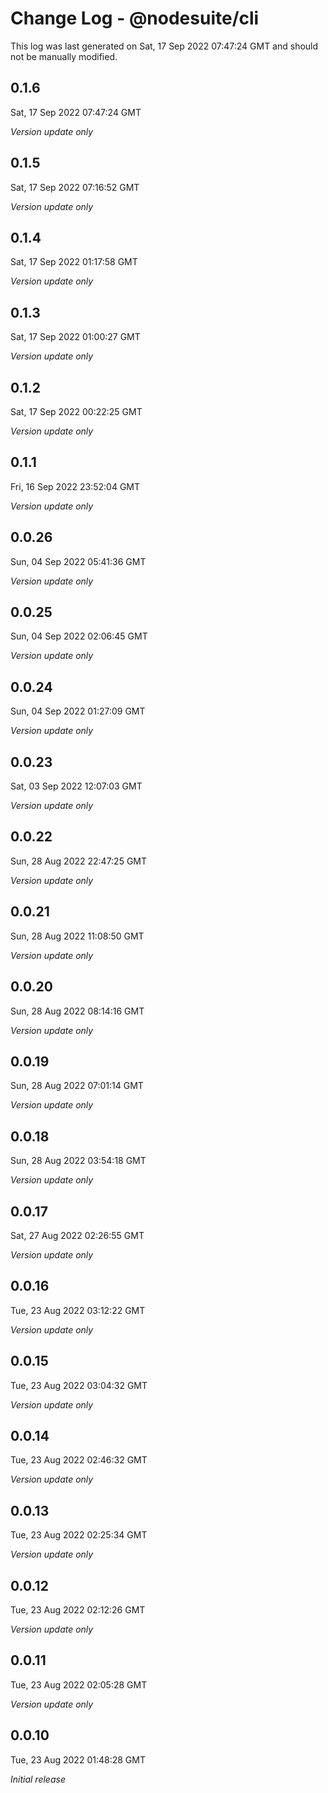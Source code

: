 # Change Log - @nodesuite/cli

This log was last generated on Sat, 17 Sep 2022 07:47:24 GMT and should not be manually modified.

## 0.1.6
Sat, 17 Sep 2022 07:47:24 GMT

_Version update only_

## 0.1.5
Sat, 17 Sep 2022 07:16:52 GMT

_Version update only_

## 0.1.4
Sat, 17 Sep 2022 01:17:58 GMT

_Version update only_

## 0.1.3
Sat, 17 Sep 2022 01:00:27 GMT

_Version update only_

## 0.1.2
Sat, 17 Sep 2022 00:22:25 GMT

_Version update only_

## 0.1.1
Fri, 16 Sep 2022 23:52:04 GMT

_Version update only_

## 0.0.26
Sun, 04 Sep 2022 05:41:36 GMT

_Version update only_

## 0.0.25
Sun, 04 Sep 2022 02:06:45 GMT

_Version update only_

## 0.0.24
Sun, 04 Sep 2022 01:27:09 GMT

_Version update only_

## 0.0.23
Sat, 03 Sep 2022 12:07:03 GMT

_Version update only_

## 0.0.22
Sun, 28 Aug 2022 22:47:25 GMT

_Version update only_

## 0.0.21
Sun, 28 Aug 2022 11:08:50 GMT

_Version update only_

## 0.0.20
Sun, 28 Aug 2022 08:14:16 GMT

_Version update only_

## 0.0.19
Sun, 28 Aug 2022 07:01:14 GMT

_Version update only_

## 0.0.18
Sun, 28 Aug 2022 03:54:18 GMT

_Version update only_

## 0.0.17
Sat, 27 Aug 2022 02:26:55 GMT

_Version update only_

## 0.0.16
Tue, 23 Aug 2022 03:12:22 GMT

_Version update only_

## 0.0.15
Tue, 23 Aug 2022 03:04:32 GMT

_Version update only_

## 0.0.14
Tue, 23 Aug 2022 02:46:32 GMT

_Version update only_

## 0.0.13
Tue, 23 Aug 2022 02:25:34 GMT

_Version update only_

## 0.0.12
Tue, 23 Aug 2022 02:12:26 GMT

_Version update only_

## 0.0.11
Tue, 23 Aug 2022 02:05:28 GMT

_Version update only_

## 0.0.10
Tue, 23 Aug 2022 01:48:28 GMT

_Initial release_

